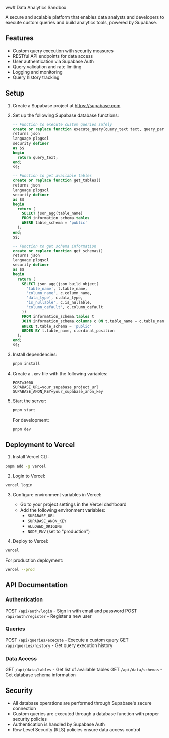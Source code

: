 ww# Data Analytics Sandbox

A secure and scalable platform that enables data analysts and developers to execute custom queries and build analytics tools, powered by Supabase.

## Features

- Custom query execution with security measures
- RESTful API endpoints for data access
- User authentication via Supabase Auth
- Query validation and rate limiting
- Logging and monitoring
- Query history tracking

## Setup

1. Create a Supabase project at https://supabase.com

2. Set up the following Supabase database functions:
   ```sql
   -- Function to execute custom queries safely
   create or replace function execute_query(query_text text, query_params json)
   returns json
   language plpgsql
   security definer
   as $$
   begin
     return query_text;
   end;
   $$;

   -- Function to get available tables
   create or replace function get_tables()
   returns json
   language plpgsql
   security definer
   as $$
   begin
     return (
       SELECT json_agg(table_name)
       FROM information_schema.tables
       WHERE table_schema = 'public'
     );
   end;
   $$;

   -- Function to get schema information
   create or replace function get_schemas()
   returns json
   language plpgsql
   security definer
   as $$
   begin
     return (
       SELECT json_agg(json_build_object(
         'table_name', t.table_name,
         'column_name', c.column_name,
         'data_type', c.data_type,
         'is_nullable', c.is_nullable,
         'column_default', c.column_default
       ))
       FROM information_schema.tables t
       JOIN information_schema.columns c ON t.table_name = c.table_name
       WHERE t.table_schema = 'public'
       ORDER BY t.table_name, c.ordinal_position
     );
   end;
   $$;
   ```

3. Install dependencies:
   ```bash
   pnpm install
   ```

4. Create a `.env` file with the following variables:
   ```
   PORT=3000
   SUPABASE_URL=your_supabase_project_url
   SUPABASE_ANON_KEY=your_supabase_anon_key
   ```

5. Start the server:
   ```bash
   pnpm start
   ```

   For development:
   ```bash
   pnpm dev
   ```

## Deployment to Vercel

1. Install Vercel CLI:
```bash
pnpm add -g vercel
```

2. Login to Vercel:
```bash
vercel login
```

3. Configure environment variables in Vercel:
   - Go to your project settings in the Vercel dashboard
   - Add the following environment variables:
     - `SUPABASE_URL`
     - `SUPABASE_ANON_KEY`
     - `ALLOWED_ORIGINS`
     - `NODE_ENV` (set to "production")

4. Deploy to Vercel:
```bash
vercel
```

For production deployment:
```bash
vercel --prod
```

## API Documentation

### Authentication
POST `/api/auth/login` - Sign in with email and password
POST `/api/auth/register` - Register a new user

### Queries
POST `/api/queries/execute` - Execute a custom query
GET `/api/queries/history` - Get query execution history

### Data Access
GET `/api/data/tables` - Get list of available tables
GET `/api/data/schemas` - Get database schema information

## Security

- All database operations are performed through Supabase's secure connection
- Custom queries are executed through a database function with proper security policies
- Authentication is handled by Supabase Auth
- Row Level Security (RLS) policies ensure data access control
